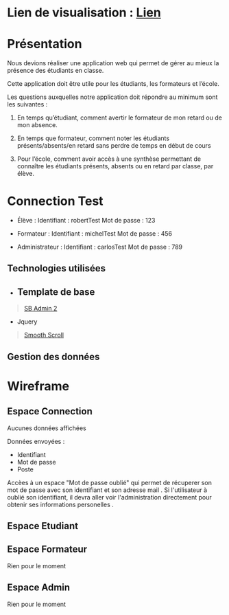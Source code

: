 # Lien de visualisation : [Lien](https://portfolio-bastien-chantrel.000webhostapp.com/index.html)


# Présentation

Nous devions réaliser une application web qui permet de gérer au mieux la présence des étudiants en classe.

Cette application doit être utile pour les étudiants, les formateurs et l’école.

Les questions auxquelles notre application doit répondre au minimum sont les suivantes :

1. En temps qu’étudiant, comment avertir le formateur de mon retard ou de mon absence.

2. En temps que formateur, comment noter les étudiants présents/absents/en retard sans perdre de temps en début de cours

3. Pour l’école, comment avoir accès à une synthèse permettant de connaître les étudiants présents, absents ou en retard par classe, par élève.


# Connection Test

- Élève : 
Identifiant : robertTest
Mot de passe : 123

- Formateur : 
Identifiant : michelTest
Mot de passe : 456

- Administrateur : 
Identifiant : carlosTest
Mot de passe : 789

## Technologies utilisées

- ## Template de base 

> [SB Admin 2](https://github.com/BlackrockDigital/startbootstrap-sb-admin-2)


- Jquery
> [Smooth Scroll](https://www.design-fluide.com/17-11-2013/un-defilement-anime-smooth-scroll-en-jquery-sans-plugin/)

## Gestion des données




# Wireframe

## Espace Connection

Aucunes données affichées 

Données envoyées :

- Identifiant
- Mot de passe
- Poste 

Accèes à un espace "Mot de passe oublié" qui permet de récuperer son mot de passe avec son identifiant et son adresse mail .
Si l'utilisateur à oublié son identifiant, il devra aller voir l'administration directement pour obtenir ses informations personelles .



## Espace Etudiant


<!-- L'élève aura accèes a toutes ses informations sur une seule page .
Cete page est "Mobile Friendly" pour faciliter la visibilité auprès des élèves qui pourront consulter ses informations via leurs téléphones .

Données affichées :

- Eleve -> Nom
- Eleve -> Prenom
- Eleve -> Classe
- Classe -> Statut

Données envoyées :

// Prévenir formateur
- Eleve -> Nom
- Eleve -> Prenom
- Eleve -> Classe
- Eleve -> Formateur
- Eleve -> Justificatif

// Justifier absence
- Eleve -> Nom
- Eleve -> Prenom
- Eleve -> Classe
- Eleve -> Abscence
- Eleve -> Message
- Eleve -> Justificatif -->

## Espace Formateur

Rien pour le moment

## Espace Admin

Rien pour le moment